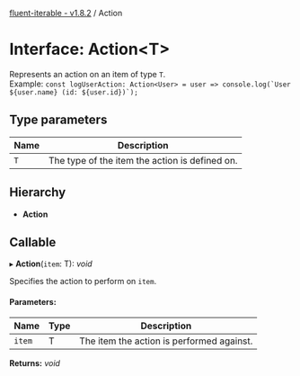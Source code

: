 [fluent-iterable - v1.8.2](../README.md) / Action

# Interface: Action<T\>

Represents an action on an item of type `T`.<br>
  Example: ``const logUserAction: Action<User> = user => console.log(`User ${user.name} (id: ${user.id})`);``

## Type parameters

Name | Description |
------ | ------ |
`T` | The type of the item the action is defined on.    |

## Hierarchy

* **Action**

## Callable

▸ **Action**(`item`: T): *void*

Specifies the action to perform on `item`.

#### Parameters:

Name | Type | Description |
------ | ------ | ------ |
`item` | T | The item the action is performed against.    |

**Returns:** *void*
